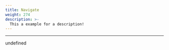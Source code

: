 ```yaml
---
title: Navigate
weight: 274
description: >-
  This a example for a description!
---
```


---

undefined
